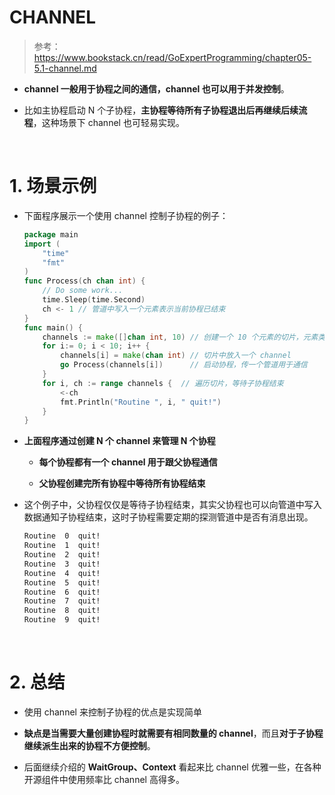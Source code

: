 # **CHANNEL**

> 参考：https://www.bookstack.cn/read/GoExpertProgramming/chapter05-5.1-channel.md

- **channel 一般用于协程之间的通信，channel 也可以用于并发控制**。

- 比如主协程启动 N 个子协程，**主协程等待所有子协程退出后再继续后续流程**，这种场景下 channel 也可轻易实现。

<br>

# **1. 场景示例**
- 下面程序展示一个使用 channel 控制子协程的例子：

    ```go
    package main
    import (
        "time"
        "fmt"
    )
    func Process(ch chan int) {
        // Do some work...
        time.Sleep(time.Second)
        ch <- 1 // 管道中写入一个元素表示当前协程已结束
    }
    func main() {
        channels := make([]chan int, 10) // 创建一个 10 个元素的切片，元素类型为 channel
        for i:= 0; i < 10; i++ {
            channels[i] = make(chan int) // 切片中放入一个 channel
            go Process(channels[i])      // 启动协程，传一个管道用于通信
        }
        for i, ch := range channels {  // 遍历切片，等待子协程结束
            <-ch
            fmt.Println("Routine ", i, " quit!")
        }
    }
    ```

- **上面程序通过创建 N 个 channel 来管理 N 个协程**
    - **每个协程都有一个 channel 用于跟父协程通信**
    
    - **父协程创建完所有协程中等待所有协程结束**

- 这个例子中，父协程仅仅是等待子协程结束，其实父协程也可以向管道中写入数据通知子协程结束，这时子协程需要定期的探测管道中是否有消息出现。

    ```bash
    Routine  0  quit!
    Routine  1  quit!
    Routine  2  quit!
    Routine  3  quit!
    Routine  4  quit!
    Routine  5  quit!
    Routine  6  quit!
    Routine  7  quit!
    Routine  8  quit!
    Routine  9  quit!
    ```

<br>

# **2. 总结**
- 使用 channel 来控制子协程的优点是实现简单
    
- **缺点是当需要大量创建协程时就需要有相同数量的 channel**，而且**对于子协程继续派生出来的协程不方便控制**。

- 后面继续介绍的 **WaitGroup、Context** 看起来比 channel 优雅一些，在各种开源组件中使用频率比 channel 高得多。